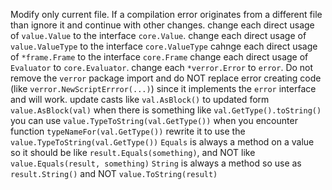 Modify only current file. If a compilation error originates from a different file than ignore it and continue with other changes.
change each direct usage of `value.Value` to the interface `core.Value`.
change each direct usage of `value.ValueType` to the interface `core.ValueType`
cahnge each direct usage of `*frame.Frame` to the interface `core.Frame`
change each direct usage of `Evaluator` to `core.Evaluator`.
change each `*verror.Error` to `error`. Do not remove the `verror` package import and do NOT replace error creating code (like `verror.NewScriptErrror(...)`) since it implements the `error` interface and will work.
update casts like `val.AsBlock()` to updated form `value.AsBlock(val)`
when there is something like `val.GetType().toString()` you can use `value.TypeToString(val.GetType())`
when you encounter function `typeNameFor(val.GetType())` rewrite it to use the `value.TypeToString(val.GetType())`
`Equals` is always a method on a value so it should be like `result.Equals(something)`, and NOT like `value.Equals(result, something)`
`String` is always a method so use as `result.String()` and NOT `value.ToString(result)`
